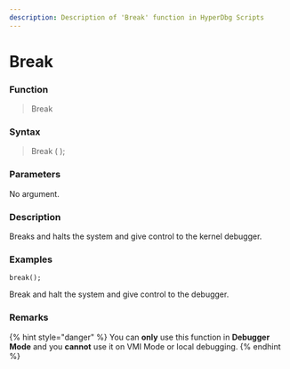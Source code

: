 ```yaml
---
description: Description of 'Break' function in HyperDbg Scripts
---
```


# Break

### Function

> Break

### Syntax

> Break \( \);

### Parameters

No argument.

### Description

Breaks and halts the system and give control to the kernel debugger.

### Examples

`break();`

Break and halt the system and give control to the debugger.

### **Remarks**

{% hint style="danger" %}
You can **only** use this function in **Debugger Mode** and you **cannot** use it on VMI Mode or local debugging.
{% endhint %}

